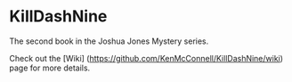 # KillDashNine
The second book in the Joshua Jones Mystery series.

Check out the  [Wiki] (https://github.com/KenMcConnell/KillDashNine/wiki) page for more details.
